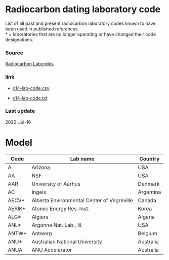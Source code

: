 # Radiocarbon dating laboratory code

List of all past and present radiocarbon laboratory codes known to have been used in published references.\
\* = laboratories that are no longer operating or have changed their code designations.

### Source
[Radiocarbon Labcodes](https://web.archive.org/web/20171218184828/http://www.radiocarbon.org/Info/labcodes.html)

### link
- [c14-lab-code.csv](https://github.com/letreiro/c14-laboratory-code/raw/master/c14-lab-code.csv)

- [c14-lab-code.txt](https://github.com/letreiro/c14-laboratory-code/raw/master/c14-lab-code.txt)

### Last update
2020-Jul-16

# Model

|Code|Lab name|Country|
|---|---|---|
|A|Arizona|USA|
|AA|NSF|USA|
|AAR|University of Aarhus|Denmark|
|AC|Ingeis|Argentina|
|AECV*|Alberta Environmental Center of Vegreville|Canada|
|AERIK*|Atomic Energy Res. Inst.|Korea|
|ALG*|Algiers|Algeria|
|ANL*|Argonne Nat. Lab., Ill.|USA|
|ANTW*|Antwerp|Belgium|
|ANU*|Australian National University|Australia|
|ANUA|ANU Accelerator|Australia|
